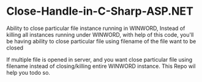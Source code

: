 # Close-Handle-in-C-Sharp-ASP.NET
Ability to close particular file instance running in WINWORD, Instead of killing all instances running under WINWORD, with help of this code, you'll be having ability to close particular file using filename of the file want to be closed

If multiple file is opened in server, and you want close particular file using filename instead of closing/killing entire WINWORD instance. This Repo wil help you todo so.
